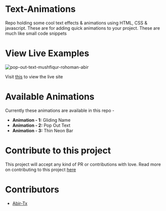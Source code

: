 # Text-Animations
Repo holding some cool text effects & animations using HTML, CSS &amp; javascript. These are for adding quick animations to your project. These are much like small code snippets


# View Live Examples

![pop-out-text-mushfiqur-rohoman-abir](https://user-images.githubusercontent.com/28858998/118458965-12117280-b71d-11eb-85f3-a9f2b94a7bb2.gif "pop-out-text")


Visit [this](https://abir-tx.github.io/Text-Animations/) to view the live site

# Available Animations

Currently these animations are available in this repo - 

- **Animation - 1:** Gliding Name
- **Animation - 2:** Pop Out Text
- **Animation - 3:** Thin Neon Bar

# Contribute to this project

This project will accept any kind of PR or contributions with love. Read more on contributing to this project [here](CONTRIBUTING.md)


# Contributors

- [Abir-Tx](https://www.github.com/abir-tx)
